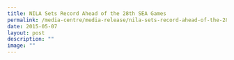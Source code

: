 ```yaml
---
title: NILA Sets Record Ahead of the 28th SEA Games
permalink: /media-centre/media-release/nila-sets-record-ahead-of-the-28th-sea-games/
date: 2015-05-07
layout: post
description: ""
image: ""
---
```

